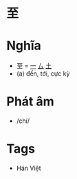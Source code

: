 # 至

# Nghĩa
* 至 = [一](一.md) [厶](厶.md) [土](土.md)
* (a) đến, tới, cực kỳ

# Phát âm
* /chí/

# Tags
* Hán Việt

<script>window.HANZI_FIELD='至';</script>
